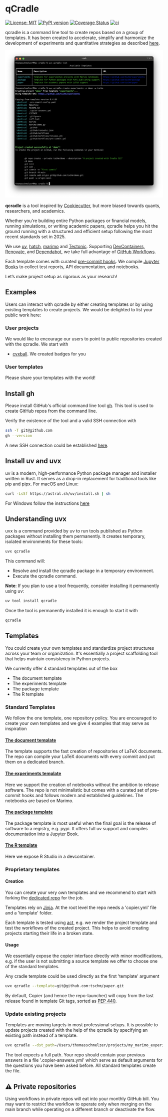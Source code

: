 # qCradle

[![License: MIT](https://img.shields.io/badge/License-MIT-yellow.svg)](LICENSE)
[![PyPI version](https://badge.fury.io/py/qCradle.svg)](https://badge.fury.io/py/qCradle)
[![Coverage Status](https://coveralls.io/repos/github/tschm/cradle/badge.png?branch=main)](https://coveralls.io/github/tschm/cradle?branch=main)
[![ci](https://github.com/tschm/cradle/actions/workflows/ci.yml/badge.svg)](https://github.com/tschm/cradle/actions/workflows/ci.yml)

qcradle is a command line tool to create repos based on a group of templates.
It has been created
to accelerate, simplify and harmonize the development
of experiments and quantitative strategies
as described [here](https://www.linkedin.com/pulse/rapid-quanting-thomas-schmelzer-omauf/?trackingId=Gqjma%2F8PTueJWvaBF4qWaQ%3D%3D).

![Creating a repository from the command line](https://raw.githubusercontent.com/tschm/cradle/main/demo.png)

**qcradle** is a tool inspired by [Cookiecutter](https://cookiecutter.readthedocs.io/en/stable/#),
but more biased towards quants, researchers, and academics.

Whether you're building entire Python packages or financial models,
running simulations, or writing academic papers,
qcradle helps you hit the ground running with a structured
and efficient setup following the most recent standards set in 2025.

We use [uv](https://github.com/astral-sh/uv), [hatch](https://hatch.pypa.io/),
[marimo](https://marimo.io/) and [Tectonic](https://tectonic-typesetting.github.io/).
Supporting [DevContainers](https://containers.dev/),
[Renovate](https://github.com/renovatebot/renovate),
and [Dependabot](https://github.com/dependabot),
we take full advantage of [GitHub Workflows](https://docs.github.com/en/actions/using-workflows/about-workflows).

Each template comes with curated [pre-commit hooks](https://pre-commit.com/).
We compile [Jupyter Books](https://jupyterbook.org/) to collect
test reports, API documentation, and notebooks.

Let’s make project setup as rigorous as your research!

## Examples

Users can interact with qcradle by either creating templates or
by using existing templates to create projects. We would be
delighted to list your public work here:

### User projects

We would like to encourage our users to point to public repositories
created with the qcradle. We start with

* [cvxball](https://github.com/cvxgrp/cvxball). We created badges
  for you

### User templates

Please share your templates with the world!

## Install gh

Please install GitHub's official command line tool [gh](https://github.com/cli/cli).
This tool is used to create GitHub repos from the command line.

Verify the existence of the tool and a valid SSH connection with

```bash
ssh -T git@github.com
gh --version
```

A new SSH connection could be established [here](https://docs.github.com/en/authentication/connecting-to-github-with-ssh/generating-a-new-ssh-key-and-adding-it-to-the-ssh-agent).

## Install uv and uvx

uv is a modern, high-performance Python package manager and installer
written in Rust.
It serves as a drop-in replacement for traditional tools like pip and pipx.
For macOS and Linux:

```bash
curl -LsSf https://astral.sh/uv/install.sh | sh
```

For Windows follow the instructions [here](https://docs.astral.sh/uv/getting-started/installation/)

## Understanding uvx

uvx is a command provided by uv to run tools published as Python packages
without installing them permanently. It creates temporary,
isolated environments for these tools:

```bash
uvx qcradle
```

This command will:

* Resolve and install the qcradle package in a temporary environment.
* Execute the qcradle command.

**Note**: If you plan to use a tool frequently, consider installing
it permanently using uv:

```bash
uv tool install qcradle
````

Once the tool is permanently installed it is enough to start it with

```bash
qcradle
```

## Templates

You could create your own templates and standardize project structures
across your team or organization.
It's essentially a project scaffolding tool that helps maintain consistency
in Python projects.

We currently offer $4$ standard templates out of the box

* The document template
* The experiments template
* The package template
* The R template

### Standard Templates

We follow the one template, one repository policy.
You are encouraged to create your own templates and we give $4$ examples that
may serve as inspiration

#### [The document template](https://github.com/tschm/paper)

The template supports the fast creation of repositories of LaTeX documents.
The repo can compile your LaTeX documents with every commit and put them
on a dedicated branch.

#### [The experiments template](https://github.com/tschm/experiments)

Here we support the creation of notebooks without the ambition to release software.
The repo is not minimalistic but comes with a curated set of pre-commit hooks and
follows modern and established guidelines. The notebooks are based on Marimo.

#### [The package template](https://github.com/tschm/package)

The package template is most useful when the final
goal is the release of software to a registry, e.g. pypi.
It offers full uv support and compiles documentation
into a Jupyter Book.

#### [The R template](https://github.com/tschm/cradle_r)

Here we expose R Studio in a devcontainer.

### Proprietary templates

#### Creation

You can create your very own templates and we recommend to start with
forking the
[dedicated repo](https://github.com/tschm/template/blob/main/README.md)
for the job.

Templates rely on [Jinja](https://jinja.palletsprojects.com/en/stable/).
At the root level the repo needs a 'copier.yml' file and a 'template' folder.

Each template is tested using [act](https://github.com/nektos/act), e.g.
we render the project template and test the workflows of the created project.
This helps to avoid creating projects starting their life in a broken state.

#### Usage

We essentially expose the copier interface directly with
minor modifications, e.g. if the user is not submitting a source template
we offer to choose one of the standard templates.

Any cradle template could be used directly as the first 'template'
argument

```bash
uvx qcradle --template=git@github.com:tschm/paper.git
```

By default, Copier (and hence the repo-launcher) will copy from the last
release found in template Git tags, sorted as
[PEP 440](https://peps.python.org/pep-0440/).

### Update existing projects

Templates are moving targets in most professional setups. It is possible to update
projects created with the help of the qcradle by specifying an existing path
instead of a template.

```bash
uvx qcradle --dst_path=/Users/thomasschmelzer/projects/my_marimo_experiments
```

The tool expects a full path. Your repo should contain your previous answers
in a file '.copier-answers.yml' which serve as default arguments for the
questions you have been asked before. All standard templates create the file.

## :warning: Private repositories

Using workflows in private repos will eat into your monthly GitHub bill.
You may want to restrict the workflow to operate only when merging on the main branch
while operating on a different branch or deactivate the flow.
